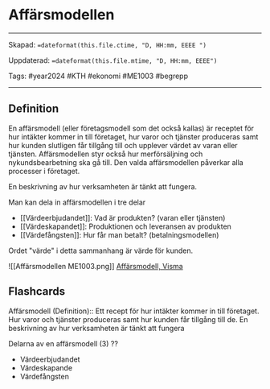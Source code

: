 # Affärsmodellen

---
Skapad: `=dateformat(this.file.ctime, "D, HH:mm, EEEE ")`

Uppdaterad: `=dateformat(this.file.mtime, "D, HH:mm, EEEE")`

Tags: #year2024 #KTH #ekonomi #ME1003 #begrepp

---

## Definition

En affärsmodell (eller företagsmodell som det också kallas) är receptet för hur intäkter kommer in till företaget, hur varor och tjänster produceras samt hur kunden slutligen får tillgång till och upplever värdet av varan eller tjänsten. Affärsmodellen styr också hur merförsäljning och nykundsbearbetning ska gå till. Den valda affärsmodellen påverkar alla processer i företaget.

En beskrivning av hur verksamheten är tänkt att fungera.

Man kan dela in affärsmodellen i tre delar

- [[Värdeerbjudandet]]: Vad är produkten? (varan eller tjänsten)
- [[Värdeskapandet]]: Produktionen och leveransen av produkten
- [[Värdefångsten]]: Hur får man betalt? (betalningsmodellen)

Ordet "värde" i detta sammanhang är värde för kunden.

![[Affärsmodellen ME1003.png]]
[Affärsmodell, Visma](https://vismaspcs.se/ditt-foretagande/starta-eget-foretag/formulera-din-affarside)

## Flashcards

Affärsmodell (Definition):: Ett recept för hur intäkter kommer in till företaget. Hur varor och tjänster produceras samt hur kunden får tillgång till de. En beskrivning av hur verksamheten är tänkt att fungera
<!--SR:!2024-03-02,15,232-->

Delarna av en affärsmodell (3)
??
- Värdeerbjudandet
- Värdeskapande
- Värdefångsten
<!--SR:!2024-02-14,6,230!2024-02-23,14,292-->
